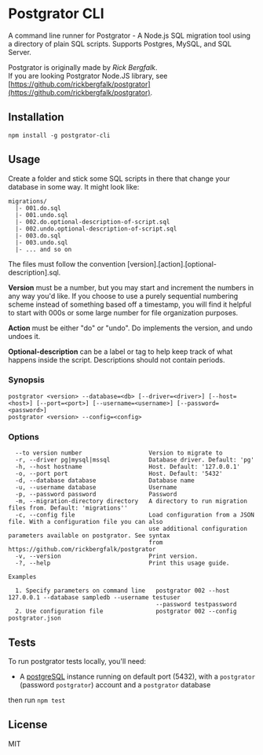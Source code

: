 # Postgrator CLI

A command line runner for Postgrator - A Node.js SQL migration tool using a directory of plain SQL scripts.
Supports Postgres, MySQL, and SQL Server.

Postgrator is originally made by *Rick Bergfalk*.    
If you are looking Postgrator Node.JS library, see [https://github.com/rickbergfalk/postgrator](https://github.com/rickbergfalk/postgrator). 

## Installation

```
npm install -g postgrator-cli
```

## Usage

Create a folder and stick some SQL scripts in there that change your database in some way. It might look like:

```
migrations/
  |- 001.do.sql
  |- 001.undo.sql
  |- 002.do.optional-description-of-script.sql
  |- 002.undo.optional-description-of-script.sql
  |- 003.do.sql
  |- 003.undo.sql
  |- ... and so on
```

The files must follow the convention [version].[action].[optional-description].sql.

**Version** must be a number, but you may start and increment the numbers in any way you'd like.
If you choose to use a purely sequential numbering scheme instead of something based off a timestamp,
you will find it helpful to start with 000s or some large number for file organization purposes.

**Action** must be either "do" or "undo". Do implements the version, and undo undoes it.

**Optional-description** can be a label or tag to help keep track of what happens inside the script. Descriptions should not contain periods.

### Synopsis

```
postgrator <version> --database=<db> [--driver=<driver>] [--host=<host>] [--port=<port>] [--username=<username>] [--password=<password>]
postgrator <version> --config=<config>
```

### Options

```
  --to version number                   Version to migrate to
  -r, --driver pg|mysql|mssql           Database driver. Default: 'pg'
  -h, --host hostname                   Host. Default: '127.0.0.1'
  -o, --port port                       Host. Default: '5432'
  -d, --database database               Database name
  -u, --username database               Username
  -p, --password password               Password
  -m, --migration-directory directory   A directory to run migration files from. Default: 'migrations''
  -c, --config file                     Load configuration from a JSON file. With a configuration file you can also
                                        use additional configuration parameters available on postgrator. See syntax
                                        from https://github.com/rickbergfalk/postgrator
  -v, --version                         Print version.
  -?, --help                            Print this usage guide.

Examples

  1. Specify parameters on command line   postgrator 002 --host 127.0.0.1 --database sampledb --username testuser
                                          --password testpassword
  2. Use configuration file               postgrator 002 --config postgrator.json
```

## Tests
To run postgrator tests locally, you'll need:
- A [postgreSQL](http://www.postgresql.org/download/) instance running on default port (5432), with a `postgrator` (password `postgrator`) account and a `postgrator` database

then run `npm test`

## License

MIT